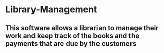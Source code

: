 # Library-Management
## This software allows a librarian to manage their work and keep track of the books and the payments that are due by the customers
